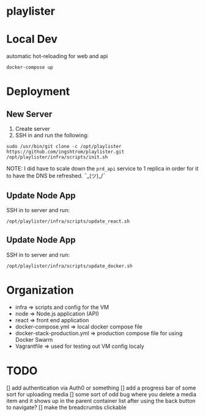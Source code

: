 # playlister

# Local Dev

automatic hot-reloading for web and api

```
docker-compose up
```

# Deployment

## New Server

1. Create server
2. SSH in and run the following:
```
sudo /usr/bin/git clone -c /opt/playlister https://github.com/ingshtrom/playlister.git
/opt/playlister/infra/scripts/init.sh
```

NOTE: I did have to scale down the `prd_api` service to 1 replica in order for it to have the DNS be refreshed. ¯\_(ツ)_/¯

## Update Node App

SSH in to server and run:
```
/opt/playlister/infra/scripts/update_react.sh
```

## Update Node App

SSH in to server and run:
```
/opt/playlister/infra/scripts/update_docker.sh
```

# Organization

- infra                       => scripts and config for the VM
- node                        => Node.js application (API)
- react                       => front end application
- docker-compose.yml          => local docker compose file
- docker-stack-production.yml => production compose file for using Docker Swarm
- Vagrantfile                 => used for testing out VM config localy


# TODO
[] add authentication via Auth0 or something
[] add a progress bar of some sort for uploading media
[] some sort of odd bug where you delete a media item and it shows up in the parent container list after using the back button to navigate?
[] make the breadcrumbs clickable
